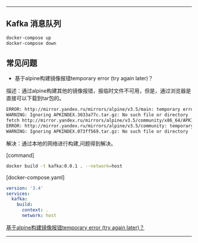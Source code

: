 
********************************************************************************************************************************************************************************************************

## Kafka 消息队列

```bash
docker-compose up
docker-compose down
```

## 常见问题

* 基于alpine构建镜像报错temporary error (try again later)？

描述：通过alpine构建其他的镜像报错，报临时文件不可用，但是，通过浏览器是直接可以下载到tar包的。

```bash
ERROR: http://mirror.yandex.ru/mirrors/alpine/v3.5/main: temporary error (try again later)
WARNING: Ignoring APKINDEX.3033a77c.tar.gz: No such file or directory
fetch http://mirror.yandex.ru/mirrors/alpine/v3.5/community/x86_64/APKINDEX.tar.gz
ERROR: http://mirror.yandex.ru/mirrors/alpine/v3.5/community: temporary error (try again later)
WARNING: Ignoring APKINDEX.073ff569.tar.gz: No such file or directory
```

解决：通过本地的网络进行构建,问题得到解决。

[command]
```bash
docker build -t kafka:0.0.1 . --network=host
```

[docker-compose.yaml]
```yaml
version: '3.4'
services:
  kafka:
    build:
      context: .
      network: host
```

[基于alpine构建镜像报错temporary error (try again later)？](https://www.cnblogs.com/chuanzhang053/p/12779332.html)

********************************************************************************************************************************************************************************************************
